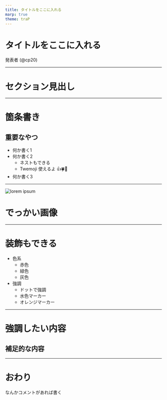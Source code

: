 ```yaml
---
title: タイトルをここに入れる
marp: true
theme: traP
---
```


<!--
_class: title
-->

# タイトルをここに入れる

発表者 (@cp20)

---

<!--
_class: section-head
-->

# セクション見出し

---

# 箇条書き

## 重要なやつ

- 何か書く1
- 何か書く2
  - ネストもできる
  - Twemoji 使えるよ 👍🍀📝
- 何か書く3

---

<!--
_class: cover-image
-->

<img class="cover-image" src="https://picsum.photos/seed/picsum/1920/1080" alt="lorem ipsum">

# でっかい画像

---

# 装飾もできる

- 色系
  - <span class="red">赤色</span>
  - <span class="green">緑色</span>
  - <span class="gray">灰色</span>
- 強調
  - <span class="dotted">ドットで強調</span>
  - <span class="blue-lined">水色マーカー</span>
  - <span class="orange-lined">オレンジマーカー</span>

---

<!--
_class: emphasize
-->

# 強調したい内容

## 補足的な内容

---

<!--
_class: end
-->

# おわり

<p class="gray center">なんかコメントがあれば書く</p>
